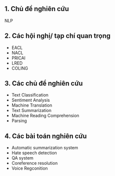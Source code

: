 ## 1. Chủ đề nghiên cứu
NLP

## 2. Các hội nghị/ tạp chí quan trọng
- EACL
- NACL
- PRICAI
- LRED
- COLING

## 3. Các chủ đề nghiên cứu
- Text Classification
- Sentiment Analysis
- Machine Translation
- Text Summarization
- Machine Reading Comprehension
- Parsing

## 4. Các bài toán nghiên cứu
- Automatic summarization system
- Hate speech detection
- QA system
- Coreference resolution
- Voice Regconition


